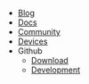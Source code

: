 <!-- _navbar.md -->

* [Blog](https://1technophile.blogspot.com)
* [Docs](README)
* [Community](https://community.openmqttgateway.com/)
* [Devices](https://docs.google.com/spreadsheets/d/1_5fQjAixzRtepkykmL-3uN3G5bLfQ0zMajM9OBZ1bx0/edit#gid=2126158079)
* Github
  * [Download](https://github.com/1technophile/OpenMQTTGateway/releases)
  * [Development](https://github.com/1technophile/OpenMQTTGateway)

